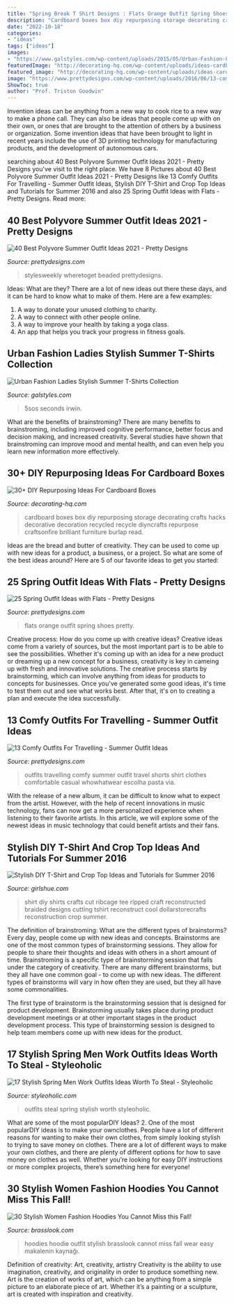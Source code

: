 ```yaml
---
title: "Spring Break T Shirt Designs : Flats Orange Outfit Spring Shoes Pretty"
description: "Cardboard boxes box diy repurposing storage decorating crafts hacks decorative decoration recycled recycle diyncrafts repurpose craftsonfire brilliant furniture burlap read"
date: "2022-10-18"
categories:
- "ideas"
tags: ["ideas"]
images:
- "https://www.galstyles.com/wp-content/uploads/2015/05/Urban-Fashion-Ladies-Stylish-Summer-T-Shirts-Designs-New-Collection-2015-2016-11.jpg"
featuredImage: "http://decorating-hq.com/wp-content/uploads/ideas-cardboard-boxes-17.jpg"
featured_image: "http://decorating-hq.com/wp-content/uploads/ideas-cardboard-boxes-17.jpg"
image: "https://www.prettydesigns.com/wp-content/uploads/2016/06/13-comfy-outfits-for-travelling-1.jpg"
ShowToc: true
author: "Prof. Triston Goodwin"
---
```



Invention ideas can be anything from a new way to cook rice to a new way to make a phone call. They can also be ideas that people come up with on their own, or ones that are brought to the attention of others by a business or organization. Some invention ideas that have been brought to light in recent years include the use of 3D printing technology for manufacturing products, and the development of autonomous cars.

	

		
searching about 40 Best Polyvore Summer Outfit Ideas 2021 - Pretty Designs you've visit to the right place. We have 8 Pictures about 40 Best Polyvore Summer Outfit Ideas 2021 - Pretty Designs like 13 Comfy Outfits For Travelling - Summer Outfit Ideas, Stylish DIY T-Shirt and Crop Top Ideas and Tutorials for Summer 2016 and also 25 Spring Outfit Ideas with Flats - Pretty Designs. Read more:
		
    
## 40 Best Polyvore Summer Outfit Ideas 2021 - Pretty Designs

<img loading=lazy src="http://www.prettydesigns.com/wp-content/uploads/2017/12/20-best-polyvore-summer-outfit-ideas-2018-29.jpg" onerror="this.onerror=null;this.src='https://tse3.mm.bing.net/th?id=OIP.qf2Rvjd7Lk-Tg_T0Z9oNogHaHa&amp;pid=15.1';" alt="40 Best Polyvore Summer Outfit Ideas 2021 - Pretty Designs">

_Source: prettydesigns.com_

>stylesweekly wheretoget beaded prettydesigns. 

	

Ideas: What are they?
There are a lot of new ideas out there these days, and it can be hard to know what to make of them. Here are a few examples:
1. A way to donate your unused clothing to charity.
2. A way to connect with other people online.
3. A way to improve your health by taking a yoga class.
4. An app that helps you track your progress in fitness goals.

    
## Urban Fashion Ladies Stylish Summer T-Shirts Collection

<img loading=lazy src="https://www.galstyles.com/wp-content/uploads/2015/05/Urban-Fashion-Ladies-Stylish-Summer-T-Shirts-Designs-New-Collection-2015-2016-11.jpg" onerror="this.onerror=null;this.src='https://tse2.mm.bing.net/th?id=OIP.6N9ICkGIGg5SxrIz7z6cfQHaI5&amp;pid=15.1';" alt="Urban Fashion Ladies Stylish Summer T-Shirts Collection">

_Source: galstyles.com_

>5sos seconds irwin. 

	

What are the benefits of brainstroming?
There are many benefits to brainstroming, including improved cognitive performance, better focus and decision making, and increased creativity. Several studies have shown that brainstroming can improve mood and mental health, and can even help you learn new information more effectively.

    
## 30+ DIY Repurposing Ideas For Cardboard Boxes

<img loading=lazy src="http://decorating-hq.com/wp-content/uploads/ideas-cardboard-boxes-17.jpg" onerror="this.onerror=null;this.src='https://tse3.mm.bing.net/th?id=OIP.wr6MwPPc_i_EWVmZbh_-pQHaLH&amp;pid=15.1';" alt="30+ DIY Repurposing Ideas For Cardboard Boxes">

_Source: decorating-hq.com_

>cardboard boxes box diy repurposing storage decorating crafts hacks decorative decoration recycled recycle diyncrafts repurpose craftsonfire brilliant furniture burlap read. 

	

Ideas are the bread and butter of creativity. They can be used to come up with new ideas for a product, a business, or a project. So what are some of the best ideas around? Here are 5 of our favorite ideas to get you started:

    
## 25 Spring Outfit Ideas With Flats - Pretty Designs

<img loading=lazy src="http://www.prettydesigns.com/wp-content/uploads/2016/03/Orange-Flats.jpg" onerror="this.onerror=null;this.src='https://tse3.mm.bing.net/th?id=OIP.tELuwh_yWgEGCm8AtlfNywHaLG&amp;pid=15.1';" alt="25 Spring Outfit Ideas with Flats - Pretty Designs">

_Source: prettydesigns.com_

>flats orange outfit spring shoes pretty. 

	

Creative process: How do you come up with creative ideas?
Creative ideas come from a variety of sources, but the most important part is to be able to see the possibilities. Whether it's coming up with an idea for a new product or dreaming up a new concept for a business, creativity is key in cameing up with fresh and innovative solutions. The creative process starts by brainstorming, which can involve anything from ideas for products to concepts for businesses. Once you've generated some good ideas, it's time to test them out and see what works best. After that, it's on to creating a plan and execute the idea successfully.

    
## 13 Comfy Outfits For Travelling - Summer Outfit Ideas

<img loading=lazy src="https://www.prettydesigns.com/wp-content/uploads/2016/06/13-comfy-outfits-for-travelling-1.jpg" onerror="this.onerror=null;this.src='https://tse3.mm.bing.net/th?id=OIP.z5FQYNzoF6eqikua0EP3ywHaJ3&amp;pid=15.1';" alt="13 Comfy Outfits For Travelling - Summer Outfit Ideas">

_Source: prettydesigns.com_

>outfits travelling comfy summer outfit travel shorts shirt clothes comfortable casual whowhatwear escolha pasta via. 

	

With the release of a new album, it can be difficult to know what to expect from the artist. However, with the help of recent innovations in music technology, fans can now get a more personalized experience when listening to their favorite artists. In this article, we will explore some of the newest ideas in music technology that could benefit artists and their fans.

    
## Stylish DIY T-Shirt And Crop Top Ideas And Tutorials For Summer 2016

<img loading=lazy src="http://www.girlshue.com/wp-content/uploads/2016/07/unnamed-file-267.jpg" onerror="this.onerror=null;this.src='https://tse4.mm.bing.net/th?id=OIP.5e9S27h1sOwaKAy2dYHeqAHaJt&amp;pid=15.1';" alt="Stylish DIY T-Shirt and Crop Top Ideas and Tutorials for Summer 2016">

_Source: girlshue.com_

>shirt diy shirts crafts cut ribcage tee ripped craft reconstructed braided designs cutting tshirt reconstruct cool dollarstorecrafts reconstruction crop summer. 

	

The definition of brainstroming: What are the different types of brainstorms?
Every day, people come up with new ideas and concepts. Brainstorms are one of the most common types of brainstorming sessions. They allow for people to share their thoughts and ideas with others in a short amount of time. Brainstroming is a specific type of brainstorming session that falls under the category of creativity. 
There are many different brainstorms, but they all have one common goal - to come up with new ideas. The different types of brainstorms will vary in how often they are used, but they all have some commonalities. 

The first type of brainstorm is the brainstorming session that is designed for product development. Brainstorming usually takes place during product development meetings or at other important stages in the product development process. This type of brainstorming session is designed to help team members come up with new ideas for the product.

    
## 17 Stylish Spring Men Work Outfits Ideas Worth To Steal - Styleoholic

<img loading=lazy src="https://i.styleoholic.com/2016/05/17-spring-men-work-outfits-to-steal-10.jpg" onerror="this.onerror=null;this.src='https://tse4.mm.bing.net/th?id=OIP.Sa3UIKSK5Dt_ey_y_werggHaLH&amp;pid=15.1';" alt="17 Stylish Spring Men Work Outfits Ideas Worth To Steal - Styleoholic">

_Source: styleoholic.com_

>outfits steal spring stylish worth styleoholic. 

	

What are some of the most popularDIY Ideas?
2. One of the most popularDIY ideas is to make your ownclothes. People have a lot of different reasons for wanting to make their own clothes, from simply looking stylish to trying to save money on clothes. There are a lot of different ways to make your own clothes, and there are plenty of different options for how to save money on clothes as well. Whether you’re looking for easy DIY instructions or more complex projects, there’s something here for everyone!

    
## 30 Stylish Women Fashion Hoodies You Cannot Miss This Fall!

<img loading=lazy src="http://www.brasslook.com/wp-content/uploads/2017/08/Hoodie-outfit-ideas.jpg" onerror="this.onerror=null;this.src='https://tse3.mm.bing.net/th?id=OIP.XUMfPoMZLn2k9hJkuuwznwHaHa&amp;pid=15.1';" alt="30 Stylish Women Fashion Hoodies You Cannot Miss this Fall!">

_Source: brasslook.com_

>hoodies hoodie outfit stylish brasslook cannot miss fall wear easy makalenin kaynağı. 

	

Definition of creativity: Art, creativity, artistry
Creativity is the ability to use imagination, creativity, and originality in order to produce something new. Art is the creation of works of art, which can be anything from a simple picture to an elaborate piece of art. Whether it’s a painting or a sculpture, art is created with inspiration and creativity.

